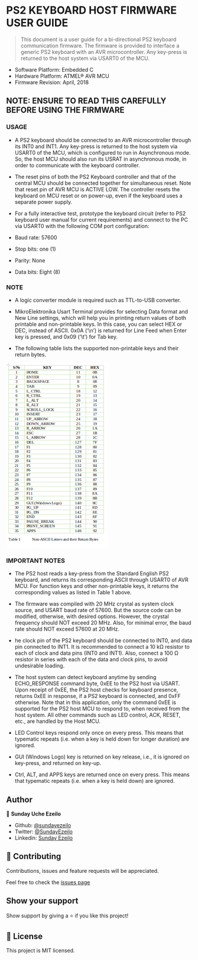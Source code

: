 # PS2 KEYBOARD HOST FIRMWARE USER GUIDE

> This document is a user guide for a bi-directional PS2 keyboard communication firmware. The firmware is provided to interface a generic PS2 keyboard with an AVR microcontroller. Any key-press is returned to the host system via USART0 of the MCU.

- Software Platform: 	Embedded C 
- Hardware Platform:	ATMEL® AVR MCU
- Firmware Revision:	April, 2018

##  NOTE:	ENSURE TO READ THIS CAREFULLY BEFORE USING THE FIRMWARE

### USAGE

- A PS2 keyboard should be connected to an AVR microcontroller through its INT0 and INT1. Any key-press is returned to the host system via USART0 of the MCU, which is configured to run in Asynchronous mode. So, the host MCU should also run its USRAT in asynchronous mode, in order to communicate with the keyboard controller.

- The reset pins of both the PS2 Keyboard controller and that of the central MCU should be connected together for simultaneous reset. Note that reset pin of AVR MCU is ACTIVE LOW. The controller resets the keyboard on MCU reset or on power-up, even if the keyboard uses a separate power supply.

- For a fully interactive test, prototype the keyboard circuit (refer to PS2 keyboard user manual for current requirements) and connect to the PC via USART0 with the following COM port configuration:

- Baud rate:	57600
- Stop bits:	one (1)
- Parity:		None
- Data bits:	Eight (8)

### NOTE
- A logic converter module is required such as TTL-to-USB converter.

-   MikroElektronika Usart Terminal provides for selecting Data format and New Line settings, which will help you in printing return values of both printable and non-printable keys. In this case, you can select HEX or DEC, instead of ASCII.
0x0A (‘\n’) is returned for Line Feed when Enter key is pressed, and 0x09 (‘\t’) for Tab key.
- The following table lists the supported non-printable keys and their return bytes.

![Key Chart](table.png)

### IMPORTANT NOTES

- The PS2 host reads a key-press from the Standard English PS2 keyboard, and returns its corresponding ASCII through USART0 of AVR MCU. For function keys and other non-printable keys, it returns the corresponding values as listed in Table 1 above.

- The firmware was compiled with 20 MHz crystal as system clock source, and USART baud rate of 57600. But the source code can be modified, otherwise, with desired options. However, the crystal frequency should NOT exceed 20 MHz. Also, for minimal error, the baud rate should NOT exceed 57600 at 20 MHz.

- he clock pin of the PS2 keyboard should be connected to INT0, and data pin connected to INT1. It is recommended to connect a 10 kΩ resistor to each of clock and data pins (INT0 and INT1). Also, connect a 100 Ω resistor in series with each of the data and clock pins, to avoid undesirable loading.

- The host system can detect keyboard anytime by sending ECHO_RESPONSE command byte, 0xEE to the PS2 host via USART. Upon receipt of 0xEE, the PS2 host checks for keyboard presence, returns 0xEE in response, if a PS2 keyboard is connected, and 0xFF otherwise. Note that in this application, only the command 0xEE is supported for the PS2 host MCU to respond to, when received from the host system. All other commands such as LED control, ACK, RESET, etc., are handled by the Host MCU.

- LED Control keys respond only once on every press. This means that typematic repeats (i.e. when a key is held down for longer duration) are ignored.

- GUI (Windows Logo) key is returned on key release, i.e., it is ignored on key-press, and returned on key-up.

- Ctrl, ALT, and APPS keys are returned once on every press. This means that typematic repeats (i.e. when a key is held down) are ignored.


## Author

👤 **Sunday Uche Ezeilo**

- Github: [@sundayezeilo](https://github.com/ezeilo-su)
- Twitter: [@SundayEzeilo](https://twitter.com/SundayEzeilo)
- Linkedin: [Sunday Ezeilo](https://www.linkedin.com/in/sunday-ezeilo-a6a67664/)

## 🤝 Contributing

Contributions, issues and feature requests will be appreciated.

Feel free to check the [issues page](https://github.com/ezeilo-su/ps2KbHost/issues)

## Show your support

Show support by giving a ⭐️ if you like this project!

## 📝 License

This project is MIT licensed.